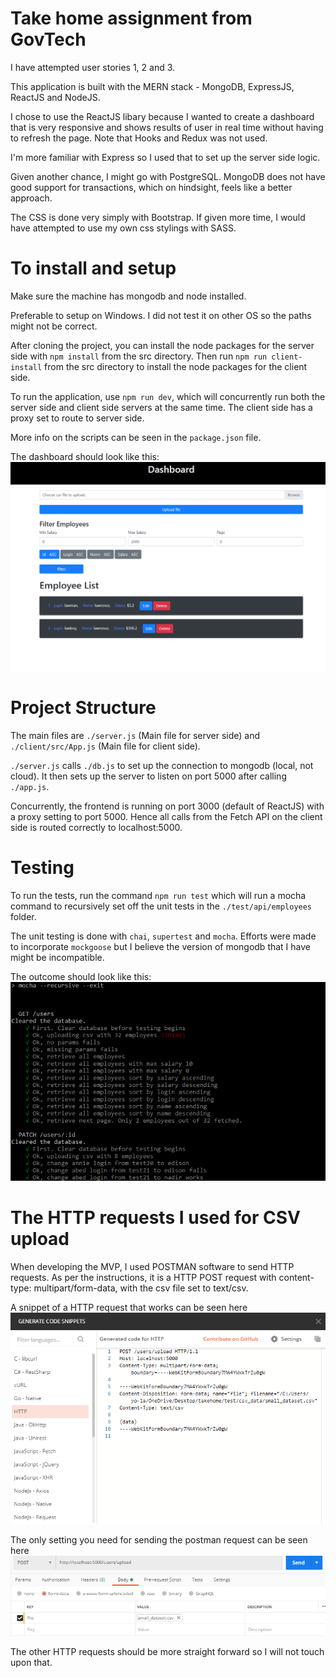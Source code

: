 # Take home assignment from GovTech

I have attempted user stories 1, 2 and 3.

This application is built with the MERN stack - MongoDB, ExpressJS, ReactJS and NodeJS.

I chose to use the ReactJS libary because I wanted to create a dashboard that is very responsive and shows results of user in real time without having
to refresh the page. Note that Hooks and Redux was not used.

I'm more familiar with Express so I used that to set up the server side logic.

Given another chance, I might go with PostgreSQL. MongoDB does not have good support for transactions, which on hindsight, feels like a better approach.

The CSS is done very simply with Bootstrap. If given more time, I would have attempted to use my own css stylings with SASS.


# To install and setup
Make sure the machine has mongodb and node installed.

Preferable to setup on Windows. I did not test it on other OS so the paths might not be correct.

After cloning the project, you can install the node packages for the server side with `npm install` from the src directory. Then run `npm run client-install` from the src directory to install the node packages for the client side.

To run the application, use `npm run dev`, which will concurrently run both the server side and client side servers at the same time. The client side has a proxy set to route to server side.

More info on the scripts can be seen in the `package.json` file.

The dashboard should look like this:
![dashboard](./images/dashboard.PNG)

# Project Structure
The main files are `./server.js` (Main file for server side) and `./client/src/App.js` (Main file for client side).

`./server.js` calls `./db.js` to set up the connection to mongodb (local, not cloud). It then sets up the server to listen on port 5000 after calling `./app.js`.

Concurrently, the frontend is running on port 3000 (default of ReactJS) with a proxy setting to port 5000. Hence all calls from the Fetch API on the client side is routed correctly to localhost:5000.


# Testing
To run the tests, run the command `npm run test` which will run a mocha command to recursively set off the unit tests in the `./test/api/employees` folder.

The unit testing is done with `chai`, `supertest` and `mocha`. Efforts were made to incorporate `mockgoose` but I believe the version of mongodb that I have might be incompatible.

The outcome should look like this:
![test_outcome](./images/test_outcome.PNG)

# The HTTP requests I used for CSV upload
When developing the MVP, I used POSTMAN software to send HTTP requests. As per the instructions, it is a HTTP POST request with content-type: multipart/form-data, with the csv file set to text/csv.

A snippet of a HTTP request that works can be seen here
![csv_upload](./images/postman_csv.PNG)

The only setting you need for sending the postman request can be seen here
![postman_setting](./images/postman_setting.PNG)

The other HTTP requests should be more straight forward so I will not touch upon that.


